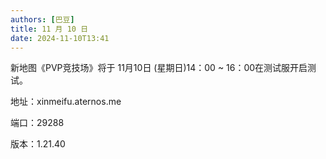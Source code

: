 ```yaml
---
authors: [巴豆]
title: 11 月 10 日
date: 2024-11-10T13:41
---
```


新地图《PVP竞技场》将于 11月10日 (星期日)14：00 ~ 16：00在测试服开启测试。

地址：xinmeifu.aternos.me

端口：29288

版本：1.21.40
